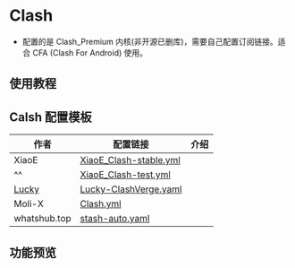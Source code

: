 # Clash
- 配置的是 Clash_Premium 内核(非开源已删库)，需要自己配置订阅链接。适合 CFA (Clash For Android) 使用。
## 使用教程
## Calsh 配置模板

| 作者                                         | 配置链接                                                                                                                                            | 介绍  |
| ------------------------------------------ | ----------------------------------------------------------------------------------------------------------------------------------------------- | --- |
| XiaoE                                      | [XiaoE_Clash-stable.yml](https://raw.githubusercontent.com/LaolunsiG/XiaoE_PCR/refs/heads/main/Config_File/Clash/Config/XiaoE_Clash-stable.yml) |     |
| ^^                                         | [XiaoE_Clash-test.yml](https://raw.githubusercontent.com/LaolunsiG/XiaoE_PCR/refs/heads/main/Config_File/Clash/Config/XiaoE_Clash-test.yml)     |     |
| [Lucky](https://github.com/As-Lucky/Lucky) | [Lucky-ClashVerge.yaml](https://raw.githubusercontent.com/As-Lucky/Lucky/refs/heads/main/Lucky-ClashVerge.yaml)                                 |     |
| Moli-X                                     | [Clash.yml](https://raw.githubusercontent.com/Moli-X/Resources/main/Clash/Clash.yml)                                                            |     |
| whatshub.top                               | [stash-auto.yaml](https://whatshub.top/config/stash-auto.yaml)                                                                                  |     |

## 功能预览


